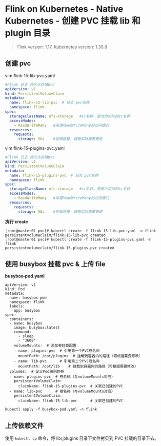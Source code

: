 # Flink on Kubernetes - Native Kubernetes - 创建 PVC 挂载 lib 和 plugin 目录

>Flink version: 1.17, Kubernetes version: 1.30.8       

## 创建 pvc   
vim flink-15-lib-pvc.yaml  
```yaml
#Flink 日志 持久化存储pvc
apiVersion: v1
kind: PersistentVolumeClaim
metadata:
  name: flink-15-lib-pvc  # 日志 pvc名称
  namespace: flink
spec:
  storageClassName: nfs-storage   #sc名称，更改为实际的sc名称
  accessModes:
    - ReadWriteMany   #采用ReadWriteMany的访问模式
  resources:
    requests:
      storage: 5Gi    #存储容量，根据实际需要更改
```

vim flink-15-plugins-pvc.yaml  
```yaml
#Flink 日志 持久化存储pvc
apiVersion: v1
kind: PersistentVolumeClaim
metadata:
  name: flink-15-plugins-pvc  # 日志 pvc名称
  namespace: flink
spec:
  storageClassName: nfs-storage   #sc名称，更改为实际的sc名称
  accessModes:
    - ReadWriteMany   #采用ReadWriteMany的访问模式
  resources:
    requests:
      storage: 5Gi    #存储容量，根据实际需要更改
```

**执行 create**
```shell
[root@master01 pvc]# kubectl create -f flink-15-lib-pvc.yaml -n flink
persistentvolumeclaim/flink-15-lib-pvc created
[root@master01 pvc]# kubectl create -f flink-15-plugins-pvc.yaml -n flink
persistentvolumeclaim/flink-15-plugins-pvc created
```

## 使用 busybox 挂载 pvc & 上传 file  

**busybox-pod.yaml**  
```shell
apiVersion: v1
kind: Pod
metadata:
  name: busybox-pod
  namespace: flink
  labels:
    app: busybox
spec:
  containers:
  - name: busybox
    image: busybox:latest
    command:
      - sleep
      - "3600"
    volumeMounts:  # 添加卷挂载配置
    - name: plugins-pvc  # 引用第一个PVC卷名称
      mountPath: /opt/plugins  # 挂载到容器内的路径（可根据需要修改）
    - name: lib-pvc      # 引用第二个PVC卷名称
      mountPath: /opt/lib    # 挂载到容器内的路径（可根据需要修改）
  volumes:  # 定义Pod级别的卷
  - name: plugins-pvc  # 卷名称（与volumeMounts对应）
    persistentVolumeClaim:
      claimName: flink-15-plugins-pvc  # 关联已创建的PVC
  - name: lib-pvc      # 卷名称（与volumeMounts对应）
    persistentVolumeClaim:
      claimName: flink-15-lib-pvc      # 关联已创建的PVC
```

```shell
kubectl apply -f busybox-pod.yaml -n flink
```

## 上传依赖文件  
使用 `kubectl cp` 命令，将 lib/,plugins 目录下文件拷贝到 PVC 挂载的目录下去。   